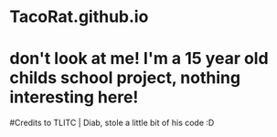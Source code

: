 # TacoRat.github.io
# don't look at me! I'm a 15 year old childs school project, nothing interesting here!




#Credits to TLITC | Diab, stole a little bit of his code :D
